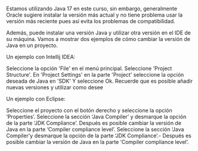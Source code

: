Estamos utilizando Java 17 en este curso, sin embargo, generalmente Oracle sugiere instalar la versión más actual y no tiene problema usar la versión más reciente pues así evita los problemas de compatibilidad.

Además, puede instalar una versión Java y utilizar otra versión en el IDE de su máquina. Vamos a mostrar dos ejemplos de cómo cambiar la versión de Java en un proyecto.

Un ejemplo con Intellij IDEA:

Seleccione la opción 'File' en el menú principal.
Seleccione 'Project Structure'.
En 'Project Settings' en la parte 'Project' seleccione la opción deseada de Java en 'SDK' Y seleccione Ok.
Recuerde que es posible añadir nuevas versiones y utilizar como desee

Un ejemplo con Eclipse:

Seleccione el proyecto con el botón derecho y seleccione la opción ‘Properties’.
Seleccione la sección ‘Java Compiler’ y desmarque la opción de la parte ‘JDK Compliance’.
Después es posible cambiar la versión de Java en la parte ‘Compiler compliance level’.
Seleccione la sección ‘Java Compiler'y desmarque la opción de la parte ‘JDK Compliance’.- Después es posible cambiar la versión de Java en la parte ‘Compiler compliance level’.